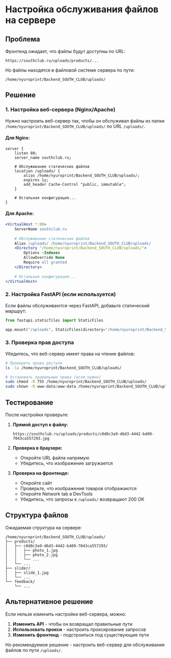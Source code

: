 # Настройка обслуживания файлов на сервере

## Проблема
Фронтенд ожидает, что файлы будут доступны по URL:
```
https://southclub.ru/uploads/products/...
```

Но файлы находятся в файловой системе сервера по пути:
```
/home/nyuroprint/Backend_SOUTH_CLUB/uploads/
```

## Решение

### 1. Настройка веб-сервера (Nginx/Apache)

Нужно настроить веб-сервер так, чтобы он обслуживал файлы из папки `/home/nyuroprint/Backend_SOUTH_CLUB/uploads/` по URL `/uploads/`.

#### Для Nginx:
```nginx
server {
    listen 80;
    server_name southclub.ru;
    
    # Обслуживание статических файлов
    location /uploads/ {
        alias /home/nyuroprint/Backend_SOUTH_CLUB/uploads/;
        expires 1y;
        add_header Cache-Control "public, immutable";
    }
    
    # Остальная конфигурация...
}
```

#### Для Apache:
```apache
<VirtualHost *:80>
    ServerName southclub.ru
    
    # Обслуживание статических файлов
    Alias /uploads/ /home/nyuroprint/Backend_SOUTH_CLUB/uploads/
    <Directory "/home/nyuroprint/Backend_SOUTH_CLUB/uploads/">
        Options -Indexes
        AllowOverride None
        Require all granted
    </Directory>
    
    # Остальная конфигурация...
</VirtualHost>
```

### 2. Настройка FastAPI (если используется)

Если файлы обслуживаются через FastAPI, добавьте статический маршрут:

```python
from fastapi.staticfiles import StaticFiles

app.mount("/uploads", StaticFiles(directory="/home/nyuroprint/Backend_SOUTH_CLUB/uploads"), name="uploads")
```

### 3. Проверка прав доступа

Убедитесь, что веб-сервер имеет права на чтение файлов:

```bash
# Проверить права доступа
ls -la /home/nyuroprint/Backend_SOUTH_CLUB/uploads/

# Установить правильные права (если нужно)
sudo chmod -R 755 /home/nyuroprint/Backend_SOUTH_CLUB/uploads/
sudo chown -R www-data:www-data /home/nyuroprint/Backend_SOUTH_CLUB/uploads/
```

## Тестирование

После настройки проверьте:

1. **Прямой доступ к файлу:**
   ```
   https://southclub.ru/uploads/products/c0d0c3a9-d6d3-4442-b409-7043ca557293.jpg
   ```

2. **Проверка в браузере:**
   - Откройте URL файла напрямую
   - Убедитесь, что изображение загружается

3. **Проверка на фронтенде:**
   - Откройте сайт
   - Проверьте, что изображения товаров отображаются
   - Откройте Network tab в DevTools
   - Убедитесь, что запросы к `/uploads/` возвращают 200 OK

## Структура файлов

Ожидаемая структура на сервере:
```
/home/nyuroprint/Backend_SOUTH_CLUB/uploads/
├── products/
│   ├── c0d0c3a9-d6d3-4442-b409-7043ca557293/
│   │   ├── photo_1.jpg
│   │   ├── photo_2.jpg
│   │   └── ...
│   └── ...
├── slider/
│   ├── slide_1.jpg
│   └── ...
└── feedback/
    └── ...
```

## Альтернативное решение

Если нельзя изменить настройки веб-сервера, можно:

1. **Изменить API** - чтобы он возвращал правильные пути
2. **Использовать прокси** - настроить проксирование запросов
3. **Изменить фронтенд** - подстроиться под существующие пути

Но рекомендуемое решение - настроить веб-сервер для обслуживания файлов по пути `/uploads/`.
